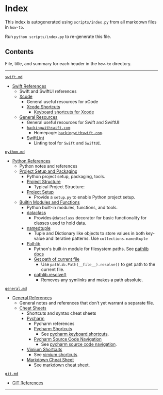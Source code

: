 # Index

This index is autogenerated using `scripts/index.py` from all markdown files in `how-to`.

Run `python scripts/index.py` to re-generate this file.

## Contents
File, title, and summary for each header in the `how-to` directory.
___


[`swift.md`](how-to/swift.md)
- [Swift References](how-to/swift.md#Swift-References)
    - Swift and SwiftUI references
    - [Xcode](how-to/swift.md#Xcode)
        - General useful resources for xCode
        - [Xcode Shortcuts](how-to/swift.md#Xcode-Shortcuts)
            - [Keyboard shortcuts for Xcode](https://swifteducation.github.io/assets/pdfs/XcodeKeyboardShortcuts.pdf)
    - [General Resources](how-to/swift.md#General-Resources)
        - General useful resources for Swift and SwiftUI
        - [`hackingwithswift.com`](how-to/swift.md#`hackingwithswift.com`)
            - Homepage: [`hackingwithswift.com`](https://www.hackingwithswift.com/).
        - [SwiftLint](how-to/swift.md#SwiftLint)
            - Linting tool for `Swift` and `SwiftUI`.

[`python.md`](how-to/python.md)
- [Python References](how-to/python.md#Python-References)
    - Python notes and references
    - [Project Setup and Packaging](how-to/python.md#Project-Setup-and-Packaging)
        - Python project setup, packaging, tools.
        - [Project Structure](how-to/python.md#Project-Structure)
            - Typical Project Structure:
        - [Project Setup](how-to/python.md#Project-Setup)
            - Provide a `setup.py` to enable Python project setup.
    - [Builtin Modules and Functions](how-to/python.md#Builtin-Modules-and-Functions)
        - Python built-in modules, functions, and tools.
        - [dataclass](how-to/python.md#dataclass)
            - Provides `@dataclass` decorator for basic functionality for classes used to hold data.
        - [namedtuple](how-to/python.md#namedtuple)
            - Tuple and Dictionary like objects to store values in both key-value and iterative patterns. Use `collections.namedtuple`
        - [Pathlib](how-to/python.md#Pathlib)
            - Python's built-in module for filesystem paths. See [pathlib docs](https://docs.python.org/3/library/pathlib.html)
            - [Get path of current file](how-to/python.md#Get-path-of-current-file)
                - Use `pathlib.Path(__file__).resolve()` to get path to the current file.
            - [pathlib.resolve()](how-to/python.md#pathlib.resolve())
                - Removes any symlinks and makes a path absolute.

[`general.md`](how-to/general.md)
- [General References](how-to/general.md#General-References)
    - General notes and references that don't yet warrant a separate file.
    - [Cheat Sheets](how-to/general.md#Cheat-Sheets)
        - Shortcuts and syntax cheat sheets
        - [Pycharm](how-to/general.md#Pycharm)
            - Pycharm references
            - [Pycharm Shortcuts](how-to/general.md#Pycharm-Shortcuts)
                - See [pycharm keyboard shortcuts](https://www.jetbrains.com/help/pycharm/mastering-keyboard-shortcuts.html).
            - [Pycharm Source Code Navigation](how-to/general.md#Pycharm-Source-Code-Navigation)
                - See [pycharm source code navigation](https://www.jetbrains.com/help/pycharm/navigating-through-the-source-code.html).
        - [Vimium Shortcuts](how-to/general.md#Vimium-Shortcuts)
            - See [vimium shortcuts](https://github.com/philc/vimium/blob/master/README.md).
        - [Markdown Cheat Sheet](how-to/general.md#Markdown-Cheat-Sheet)
            - See [markdown cheat sheet](https://www.markdownguide.org/cheat-sheet/).

[`git.md`](how-to/git.md)
- [GIT References](how-to/git.md#GIT-References)
___
